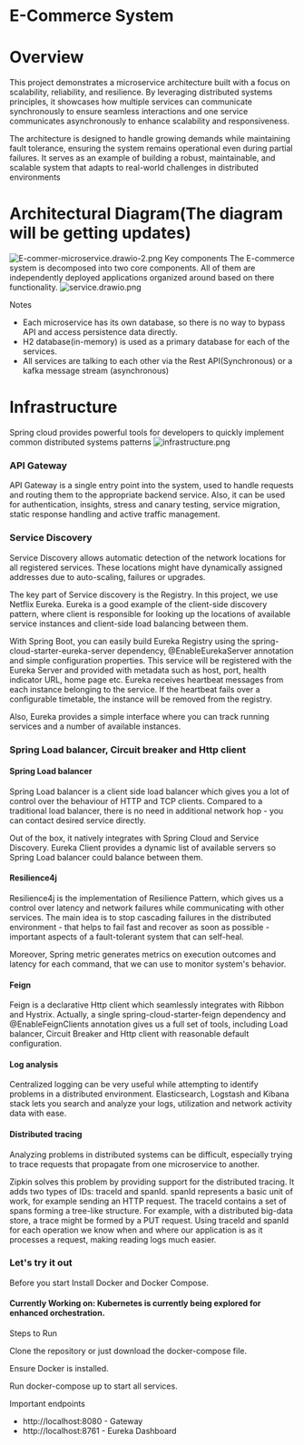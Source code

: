 # E-Commerce System 

# Overview 

This project demonstrates a microservice architecture built with a focus on scalability, reliability, and resilience. By leveraging distributed systems principles, it showcases how multiple services can communicate synchronously to ensure seamless interactions and one service communicates asynchronously to enhance scalability and responsiveness.

The architecture is designed to handle growing demands while maintaining fault tolerance, ensuring the system remains operational even during partial failures. It serves as an example of building a robust, maintainable, and scalable system that adapts to real-world challenges in distributed environments

# Architectural Diagram(The diagram will be getting updates)
![E-commer-microservice.drawio-2.png](E-commer-microservice.drawio-2.png)
                            Key components
The E-commerce system is decomposed into two core components. All of them are independently deployed applications
organized around based on there functionality.
![service.drawio.png](service.drawio.png)

Notes

* Each microservice has its own database, so there is no way to bypass API and access persistence data directly.
* H2 database(in-memory) is used as a primary database for each of the services.
* All services are talking to each other via the Rest API(Synchronous) or a kafka message stream (asynchronous) 

# Infrastructure

Spring cloud provides powerful tools for developers to quickly implement common distributed systems patterns
![infrastructure.png](infrastructure.png)

### API Gateway

API Gateway is a single entry point into the system, used to handle requests and routing them to the appropriate backend service. Also, it can be used for authentication, insights, stress and canary testing, service migration, static response handling and active traffic management.

### Service Discovery

Service Discovery allows automatic detection of the network locations for all registered services. These locations might have dynamically assigned addresses due to auto-scaling, failures or upgrades.

The key part of Service discovery is the Registry. In this project, we use Netflix Eureka. Eureka is a good example of the client-side discovery pattern, where client is responsible for looking up the locations of available service instances and client-side load balancing between them.

With Spring Boot, you can easily build Eureka Registry using the spring-cloud-starter-eureka-server dependency, @EnableEurekaServer annotation and simple configuration properties. This service will be registered with the Eureka Server and provided with metadata such as host, port, health indicator URL, home page etc. Eureka receives heartbeat messages from each instance belonging to the service. If the heartbeat fails over a configurable timetable, the instance will be removed from the registry.

Also, Eureka provides a simple interface where you can track running services and a number of available instances.

### Spring Load balancer, Circuit breaker and Http client

#### Spring Load balancer

Spring Load balancer is a client side load balancer which gives you a lot of control over the behaviour of HTTP and TCP clients. Compared to a traditional load balancer, there is no need in additional network hop - you can contact desired service directly.

Out of the box, it natively integrates with Spring Cloud and Service Discovery. Eureka Client provides a dynamic list of available servers so Spring Load balancer could balance between them.

#### Resilience4j

Resilience4j is the implementation of Resilience Pattern, which gives us a control over latency and network failures while communicating with other services. The main idea is to stop cascading failures in the distributed environment - that helps to fail fast and recover as soon as possible - important aspects of a fault-tolerant system that can self-heal.

Moreover, Spring metric generates metrics on execution outcomes and latency for each command, that we can use to monitor system's behavior.

#### Feign

Feign is a declarative Http client which seamlessly integrates with Ribbon and Hystrix. Actually, a single spring-cloud-starter-feign dependency and @EnableFeignClients annotation gives us a full set of tools, including Load balancer, Circuit Breaker and Http client with reasonable default configuration.

#### Log analysis

Centralized logging can be very useful while attempting to identify problems in a distributed environment. Elasticsearch, Logstash and Kibana stack lets you search and analyze your logs, utilization and network activity data with ease.

#### Distributed tracing

Analyzing problems in distributed systems can be difficult, especially trying to trace requests that propagate from one microservice to another.

Zipkin solves this problem by providing support for the distributed tracing. It adds two types of IDs: traceId and spanId. spanId represents a basic unit of work, for example sending an HTTP request. The traceId contains a set of spans forming a tree-like structure. For example, with a distributed big-data store, a trace might be formed by a PUT request. Using traceId and spanId for each operation we know when and where our application is as it processes a request, making reading logs much easier.

### Let's try it out

Before you start Install Docker and Docker Compose.

#### Currently Working on: Kubernetes is currently being explored for enhanced orchestration.

Steps to Run

Clone the repository or just download the docker-compose file.

Ensure Docker is installed.

Run docker-compose up to start all services.

Important endpoints

* http://localhost:8080 - Gateway
* http://localhost:8761 - Eureka Dashboard
